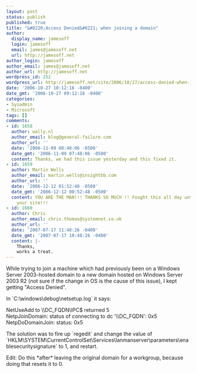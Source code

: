 ```yaml
---
layout: post
status: publish
published: true
title: "&#8220;Access Denied&#8221; when joining a domain"
author:
  display_name: jamesoff
  login: jamesoff
  email: james@jamesoff.net
  url: http://jamesoff.net
author_login: jamesoff
author_email: james@jamesoff.net
author_url: http://jamesoff.net
wordpress_id: 252
wordpress_url: http://jamesoff.net/site/2006/10/27/access-denied-when-joining-a-domain/
date: '2006-10-27 10:12:16 -0400'
date_gmt: '2006-10-27 09:12:16 -0400'
categories:
- Sysadmin
- Microsoft
tags: []
comments:
- id: 1658
  author: wally.nl
  author_email: blog@general-failure.com
  author_url: ''
  date: '2006-11-09 08:48:06 -0500'
  date_gmt: '2006-11-09 07:48:06 -0500'
  content: Thanks, we had this issue yesterday and this fixed it.
- id: 1659
  author: Martin Wells
  author_email: martin.wells@insightbb.com
  author_url: ''
  date: '2006-12-12 01:52:48 -0500'
  date_gmt: '2006-12-12 00:52:48 -0500'
  content: YOU ARE THE MAN!!! THANKS SO MUCH !! Fought this all day until I got to
    your site!!!
- id: 1660
  author: Chris
  author_email: chris.thomas@systemnet.co.uk
  author_url: ''
  date: '2007-07-17 11:48:26 -0400'
  date_gmt: '2007-07-17 10:48:26 -0400'
  content: |-
    Thanks,
    works a treat.
---
```

<p>While trying to join a machine which had previously been on a Windows Server 2003-hosted domain to a new domain hosted on Windows Server 2003 R2 (not sure if the change in OS is the cause of this issue), I kept getting "Access Denied".</p>
<p>In `C:\windows\debug\netsetup.log` it says:</p>
<p>    NetUseAdd to \\DC_FQDN\IPC$ returned 5<br />
    NetpJoinDomain: status of connecting to dc '\\DC_FQDN': 0x5<br />
    NetpDoDomainJoin: status: 0x5</p>
<p>The solution was to fire up `regedit` and change the value of `HKLM\SYSTEM\CurrentControlSet\Services\lanmanserver\parameters\enablesecuritysignature` to 1, and restart.</p>
<p>Edit: Do this *after* leaving the original domain for a workgroup, because doing that resets it to 0.</p>
